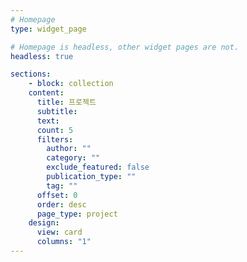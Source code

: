 ```yaml
---
# Homepage
type: widget_page

# Homepage is headless, other widget pages are not.
headless: true

sections:
    - block: collection
    content:
      title: 프로젝트
      subtitle:
      text:
      count: 5
      filters:
        author: ""
        category: ""
        exclude_featured: false
        publication_type: ""
        tag: ""
      offset: 0
      order: desc
      page_type: project
    design:
      view: card
      columns: "1"
---
```

